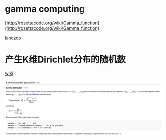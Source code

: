 # gamma computing

[http://rosettacode.org/wiki/Gamma_function](http://rosettacode.org/wiki/Gamma_function)

[lanczos](https://mrob.com/pub/ries/lanczos-gamma.html)

# 产生K维Dirichlet分布的随机数

[wiki](https://en.wikipedia.org/wiki/Dirichlet_distribution)

![](dirichlet.png)
